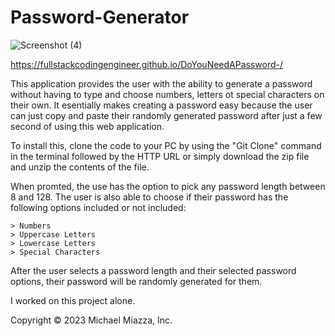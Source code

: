 # Password-Generator

 ![Screenshot (4)](https://github.com/FullStackCodingEngineer/DoYouNeedAPassword-/assets/134674607/96ecf515-1ddd-41ea-bcac-6b33d5f42689)

https://fullstackcodingengineer.github.io/DoYouNeedAPassword-/

 This application provides the user with the ability to generate a password without having to type and choose numbers, letters ot special characters on their own. It esentially makes creating a password easy because the user can just copy and paste their randomly generated password after just a few second of using this web application.

To install this, clone the code to your PC by using the "Git Clone" command in the terminal followed by the HTTP URL or simply download the zip file and unzip the contents of the file.

When promted, the use has the option to pick any password length between 8 and 128. The user is also able to choose if their password has the following options included or not included:

    > Numbers
    > Uppercase Letters
    > Lowercase Letters
    > Special Characters

After the user selects a password length and their selected password options, their password will be randomly generated for them. 

I worked on this project alone.

Copyright © 2023 Michael Miazza, Inc.
